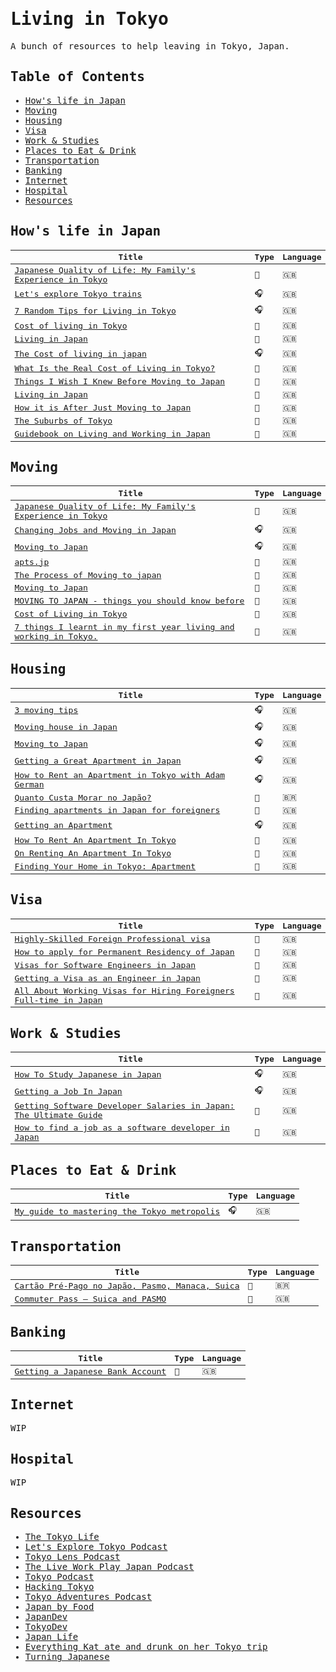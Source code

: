 <samp>

# Living in Tokyo

A bunch of resources to help leaving in Tokyo, Japan.

## Table of Contents

- [How's life in Japan](#how-s-life-in-japan)
- [Moving](#moving)
- [Housing](#housing)
- [Visa](#visa)
- [Work & Studies](#work--studies)
- [Places to Eat & Drink](#places-to-eat---drink)
- [Transportation](#transportation)
- [Banking](#banking)
- [Internet](#internet)
- [Hospital](#hospital)
- [Resources](#resources)

## How's life in Japan

| Title                                                                                                                                                | Type | Language |
| ---------------------------------------------------------------------------------------------------------------------------------------------------- | ---- | -------- |
| [Japanese Quality of Life: My Family's Experience in Tokyo](https://www.youtube.com/watch?v=oqh2F9Xeqx8)                                             | 🎥   | 🇬🇧       |
| [Let's explore Tokyo trains](https://podtail.com/en/podcast/let-s-explore-tokyo-podcast/let-s-explore-tokyo-trains/)                                 | 🎧   | 🇬🇧       |
| [7 Random Tips for Living in Tokyo](https://tokyo-podcast.com/2019/01/27/random-tips-for-living-in-tokyo/)                                           | 🎧   | 🇬🇧       |
| [Cost of living in Tokyo](https://www.youtube.com/watch?v=GbrLob9YUPE&ab_channel=costoflivingin)                                                     | 🎥   | 🇬🇧       |
| [Living in Japan](https://www.youtube.com/watch?v=DO58nQzU4Lc&list=PLPzW9wf0QVQ-UBLhgTyZMBLyd26ocw113&ab_channel=Hey%2CJu%21Listen%21)               | 🎥   | 🇬🇧       |
| [The Cost of living in japan](https://www.tokyoadventures.com/podcast/https/anchorfm/dashboard/episode/epho58)                                       | 🎧   | 🇬🇧       |
| [What Is the Real Cost of Living in Tokyo?](https://japan-dev.com/blog/what_is_the_real_cost_of_living_in_tokyo)                                     | 📝   | 🇬🇧       |
| [Things I Wish I Knew Before Moving to Japan](https://www.youtube.com/watch?v=t1hXoP17FGI)                                                           | 🎥   | 🇬🇧       |
| [Living in Japan](https://www.reddit.com/r/japanlife/wiki/index#wiki_living_in_japan)                                                                | 📝   | 🇬🇧       |
| [How it is After Just Moving to Japan](https://www.youtube.com/watch?v=_YAF65XtJ3o)                                                                  | 🎥   | 🇬🇧       |
| [The Suburbs of Tokyo](https://www.youtube.com/watch?v=aNEWe3TqPnI)                                                                                  | 🎥   | 🇬🇧       |
| [Guidebook on Living and Working in Japan](https://github.com/leandrotk/tokyo/blob/master/living_in_tokyo/guidebook-on-living-and-working-japan.pdf) | 📝   | 🇬🇧       |

## Moving

| Title                                                                                                                                                                        | Type | Language |
| ---------------------------------------------------------------------------------------------------------------------------------------------------------------------------- | ---- | -------- |
| [Japanese Quality of Life: My Family's Experience in Tokyo](https://www.youtube.com/watch?v=oqh2F9Xeqx8)                                                                     | 🎥   | 🇬🇧       |
| [Changing Jobs and Moving in Japan](https://jobsinjapan.com/blog/news/changing-jobs-moving-japan-podcast/)                                                                   | 🎧   | 🇬🇧       |
| [Moving to Japan](https://tokyo-podcast.com/how-to-move-to-japan/)                                                                                                           | 🎧   | 🇬🇧       |
| [apts.jp](https://apts.jp/)                                                                                                                                                  | 📝   | 🇬🇧       |
| [The Process of Moving to japan](https://www.tokyoadventures.com/podcast/https/anchorfm/dashboard/episode/e11vi6f)                                                           | 📝   | 🇬🇧       |
| [Moving to Japan](https://www.reddit.com/r/japanlife/wiki/moving_in)                                                                                                         | 📝   | 🇬🇧       |
| [MOVING TO JAPAN - things you should know before](https://www.youtube.com/watch?v=VvJZ3bv0cjo)                                                                               | 📝   | 🇬🇧       |
| [Cost of Living in Tokyo](https://ton.in.th/cost-of-living-in-tokyo-9644e4a2ea51)                                                                                            | 📝   | 🇬🇧       |
| [7 things I learnt in my first year living and working in Tokyo.](https://medium.com/@agkdesign/7-things-i-learnt-in-my-first-year-living-and-working-in-tokyo-98295bdfd3f7) | 📝   | 🇬🇧       |

## Housing

| Title                                                                                                                     | Type | Language |
| ------------------------------------------------------------------------------------------------------------------------- | ---- | -------- |
| [3 moving tips](https://podtail.com/en/podcast/let-s-explore-tokyo-podcast/3-moving-to-japan-tips/)                       | 🎧   | 🇬🇧       |
| [Moving house in Japan](https://anchor.fm/tokyolens/episodes/Moving-Houses-in-Japan-e3inia)                               | 🎧   | 🇬🇧       |
| [Moving to Japan](https://tokyo-podcast.com/how-to-move-to-japan/)                                                        | 🎧   | 🇬🇧       |
| [Getting a Great Apartment in Japan](https://www.liveworkplayjapan.com/getting-a-great-apartment-in-japan)                | 🎧   | 🇬🇧       |
| [How to Rent an Apartment in Tokyo with Adam German](https://tokyo-podcast.com/2012/10/21/renting-an-apartment-in-tokyo/) | 🎧   | 🇬🇧       |
| [Quanto Custa Morar no Japão?](https://www.youtube.com/watch?v=J1NEXeOposI&list=PLPzW9wf0QVQ-UBLhgTyZMBLyd26ocw113)       | 🎥   | 🇧🇷       |
| [Finding apartments in Japan for foreigners](https://japan-dev.com/blog/finding-apartments-in-japan-for-foreigners)       | 📝   | 🇬🇧       |
| [Getting an Apartment](https://www.tokyoadventures.com/podcast/https/anchorfm/dashboard/episode/eotchn)                   | 🎧   | 🇬🇧       |
| [How To Rent An Apartment In Tokyo](https://tokyo-podcast.com/renting-an-apartment-in-tokyo/)                             | 🎥   | 🇬🇧       |
| [On Renting An Apartment In Tokyo](https://tokyo-podcast.com/renting-apartment-tokyo/)                                    | 🎥   | 🇬🇧       |
| [Finding Your Home in Tokyo: Apartment](https://thetokyolife.jp/tokyo-apartment/)                                         | 📝   | 🇬🇧       |

## Visa

| Title                                                                                                                                                                                                             | Type | Language |
| ----------------------------------------------------------------------------------------------------------------------------------------------------------------------------------------------------------------- | ---- | -------- |
| [Highly-Skilled Foreign Professional visa](https://resources.realestate.co.jp/living/highly-skilled-foreign-professional-visa-for-japan-how-and-why-to-apply/)                                                    | 📝   | 🇬🇧       |
| [How to apply for Permanent Residency of Japan](https://paipo-tang.medium.com/how-to-apply-for-permanent-residency-of-japan-89f850bff7b5)                                                                         | 📝   | 🇬🇧       |
| [Visas for Software Engineers in Japan](https://www.tokyodev.com/2020/03/02/japanese-engineering-visa-options/)                                                                                                   | 📝   | 🇬🇧       |
| [Getting a Visa as an Engineer in Japan](https://japan-dev.com/blog/getting-a-visa-as-an-engineer-in-japan)                                                                                                       | 📝   | 🇬🇧       |
| [All About Working Visas for Hiring Foreigners Full-time in Japan](<[https://japan-dev.com/blog/getting-a-visa-as-an-engineer-in-japan](https://www.tokyodev.com/articles/visas-for-hiring-foreigners-in-japan)>) | 📝   | 🇬🇧       |

## Work & Studies

| Title                                                                                                                                                  | Type | Language |
| ------------------------------------------------------------------------------------------------------------------------------------------------------ | ---- | -------- |
| [How To Study Japanese in Japan](https://tokyo-podcast.com/2019/01/29/how-to-study-japanese-in-japan)                                                  | 🎧   | 🇬🇧       |
| [Getting a Job In Japan](https://www.tokyoadventures.com/podcast/https/anchorfm/dashboard/episode/eli1hb)                                              | 🎧   | 🇬🇧       |
| [Getting Software Developer Salaries in Japan: The Ultimate Guide](https://japan-dev.com/blog/software-developer-salaries-in-japan-the-ultimate-guide) | 📝   | 🇬🇧       |
| [How to find a job as a software developer in Japan](https://japan-dev.com/blog/how-to-find-a-job-as-a-software-developer-in-japan)                    | 📝   | 🇬🇧       |

## Places to Eat & Drink

| Title                                                                                                                                                     | Type | Language |
| --------------------------------------------------------------------------------------------------------------------------------------------------------- | ---- | -------- |
| [My guide to mastering the Tokyo metropolis](https://www.facebook.com/notes/dan-castellano/my-guide-to-mastering-the-tokyo-metropolis/10156466320841288/) | 🎧   | 🇬🇧       |

## Transportation

| Title                                                                                         | Type | Language |
| --------------------------------------------------------------------------------------------- | ---- | -------- |
| [Cartão Pré-Pago no Japão, Pasmo, Manaca, Suica](https://www.youtube.com/watch?v=wU43rUbHwMs) | 🎥   | 🇧🇷       |
| [Commuter Pass – Suica and PASMO](https://thetokyolife.jp/commuter-pass-suica-pasmo)          | 📝   | 🇬🇧       |

## Banking

| Title                                                                            | Type | Language |
| -------------------------------------------------------------------------------- | ---- | -------- |
| [Getting a Japanese Bank Account](https://thetokyolife.jp/japanese-bank-account) | 📝   | 🇬🇧       |

## Internet

WIP

## Hospital

WIP

## Resources

- [The Tokyo Life](https://thetokyolife.jp/)
- [Let's Explore Tokyo Podcast](https://podtail.com/en/podcast/let-s-explore-tokyo-podcast/)
- [Tokyo Lens Podcast](https://anchor.fm/tokyolens)
- [The Live Work Play Japan Podcast](https://www.liveworkplayjapan.com/podcast/)
- [Tokyo Podcast](https://tokyo-podcast.com/)
- [Hacking Tokyo](https://hackingtokyo.com/)
- [Tokyo Adventures Podcast](https://www.tokyoadventures.com/podcast)
- [Japan by Food](https://www.youtube.com/c/JapanbyFood)
- [JapanDev](https://japan-dev.com/)
- [TokyoDev](tokyodev.com)
- [Japan Life](https://www.reddit.com/r/japanlife/wiki/index)
- [Everything Kat ate and drunk on her Tokyo trip](https://github.com/katmeister/tokyo-2019)
- [Turning Japanese](https://www.turning-japanese.info)

</samp>
